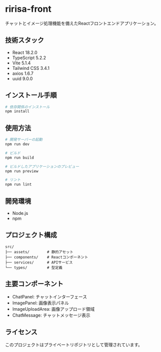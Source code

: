 # ririsa-front

チャットとイメージ処理機能を備えたReactフロントエンドアプリケーション。

## 技術スタック

- React 18.2.0
- TypeScript 5.2.2
- Vite 5.1.4
- Tailwind CSS 3.4.1
- axios 1.6.7
- uuid 9.0.0

## インストール手順

```bash
# 依存関係のインストール
npm install
```

## 使用方法

```bash
# 開発サーバーの起動
npm run dev

# ビルド
npm run build

# ビルドしたアプリケーションのプレビュー
npm run preview

# リント
npm run lint
```

## 開発環境

- Node.js
- npm

## プロジェクト構成

```
src/
├── assets/        # 静的アセット
├── components/    # Reactコンポーネント
├── services/      # APIサービス
└── types/         # 型定義
```

## 主要コンポーネント

- ChatPanel: チャットインターフェース
- ImagePanel: 画像表示パネル
- ImageUploadArea: 画像アップロード領域
- ChatMessage: チャットメッセージ表示

## ライセンス

このプロジェクトはプライベートリポジトリとして管理されています。
